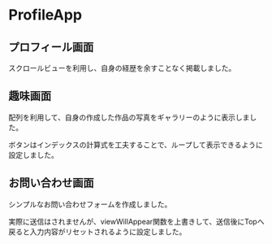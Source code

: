 # ProfileApp
## プロフィール画面
スクロールビューを利用し、自身の経歴を余すことなく掲載しました。

## 趣味画面
配列を利用して、自身の作成した作品の写真をギャラリーのように表示しました。

ボタンはインデックスの計算式を工夫することで、ループして表示できるように設定しました。

## お問い合わせ画面
シンプルなお問い合わせフォームを作成しました。

実際に送信はされませんが、viewWillAppear関数を上書きして、送信後にTopへ戻ると入力内容がリセットされるように設定しました。
